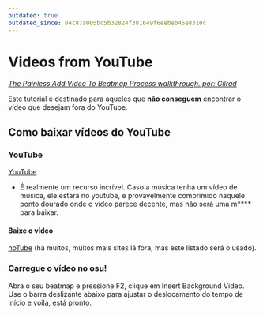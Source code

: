 ```yaml
---
outdated: true
outdated_since: 04c87a005bc5b32824f381649f6eebeb45e8310c
---
```


# Videos from YouTube

*[The Painless Add Video To Beatmap Process walkthrough. por: Gilrad](https://osu.ppy.sh/community/forums/topics/639)*

Este tutorial é destinado para aqueles que **não conseguem** encontrar o vídeo que desejam fora do YouTube.

## Como baixar vídeos do YouTube

### YouTube

[YouTube](https://youtube.com)

- É realmente um recurso incrível. Caso a música tenha um vídeo de música, ele estará no youtube, e provavelmente comprimido naquele ponto dourado onde o vídeo parece decente, mas não será uma m\*\*\*\* para baixar.

#### Baixe o vídeo

[noTube](https://notube.net) (há muitos, muitos mais sites lá fora, mas este listado será o usado).

### Carregue o vídeo no osu!

Abra o seu beatmap e pressione F2, clique em Insert Background Video. Use o barra deslizante abaixo para ajustar o deslocamento do tempo de início e voila, está pronto.
